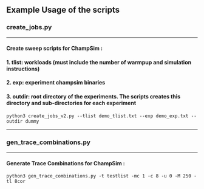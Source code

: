 ## Example Usage of the scripts

### create_jobs.py
---
#### Create sweep scripts for ChampSim :
####    1. tlist: workloads (must include the number of warmpup and simulation instructions)
####    2. exp: experiment champsim binaries
####    3. outdir: root directory of the experiments. The scripts creates this directory and sub-directories for each experiment 


```
python3 create_jobs_v2.py --tlist demo_tlist.txt --exp demo_exp.txt --outdir dummy
```

---

###  gen_trace_combinations.py
---
#### Generate Trace Combinations for ChampSim :


```
python3 gen_trace_combinations.py -t testlist -mc 1 -c 8 -u 0 -M 250 -tl 8cor
```
